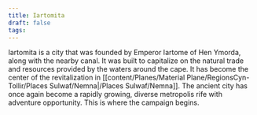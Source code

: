```yaml
---
title: Iartomita
draft: false
tags:
---
```

Iartomita is a city that was founded by Emperor Iartome of Hen Ymorda, along with the nearby canal. It was built to capitalize on the natural trade and resources provided by the waters around the cape. It has become the center of the revitalization in [[content/Planes/Material Plane/RegionsCyn-Tollir/Places Sulwaf/Nemna|/Places Sulwaf/Nemna]]. The ancient city has once again become a rapidly growing, diverse metropolis rife with adventure opportunity. This is where the campaign begins.